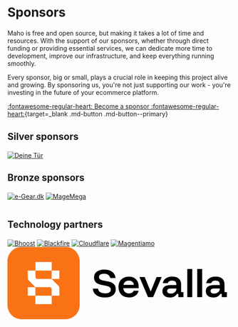 <h1 id="sponsorsh1" style="margin-bottom: 0.75em">Sponsors</h1>

Maho is free and open source, but making it takes a lot of time and resources.
With the support of our sponsors, whether through direct funding or providing essential services,
we can dedicate more time to development, improve our infrastructure, and keep everything running smoothly.

Every sponsor, big or small, plays a crucial role in keeping this project alive and growing.
By sponsoring us, you're not just supporting our work - you're investing in the future of your ecommerce platform.

[:fontawesome-regular-heart: Become a sponsor :fontawesome-regular-heart:](https://github.com/sponsors/fballiano){target=_blank .md-button .md-button--primary}

<h2 style="margin-bottom:1em">Silver sponsors</h2>

<div class="sponsorgallery">
    <a href="https://www.deinetuer.de" title="Deine Tür" target="_blank"><img src="/assets/sponsors/deinetuer.svg" alt="Deine Tür"></a>
</div>

<h2 style="margin-bottom:1em">Bronze sponsors</h2>

<div class="sponsorgallery">
    <a href="https://e-gear.dk" title="e-Gear.dk" target="_blank"><img src="/assets/sponsors/egear.png" alt="e-Gear.dk"></a>
    <a href="https://magemega.com" title="MageMega" target="_blank"><img src="/assets/sponsors/magemega.png" alt="MageMega"></a>
</div>

<h2 style="margin-top:2em;margin-bottom:1em">Technology partners</h2>

<div class="sponsorgallery">
    <a href="https://www.bhoost.com" title="Bhoost" target="_blank"><img src="/assets/sponsors/bhoost.png" alt="Bhoost"></a>
    <a href="https://blackfire.io" title="Blackfire" target="_blank"><img src="/assets/sponsors/blackfire.png" alt="Blackfire"></a>
    <a href="https://cloudflare.com" title="Cloudflare" target="_blank"><img src="/assets/sponsors/cloudflare.jpg" alt="Cloudflare"></a>
    <a href="https://www.magentiamo.it" title="Magentiamo" target="_blank"><img src="/assets/sponsors/magentiamo.png" alt="Magentiamo"></a>
    <a href="https://sevalla.com" title="Sevalla" target="_blank">
        <svg fill="none" viewBox="0 0 1739 559" id="sevalla-logo-new" class="w-28 md:w-32">
            <g clip-path="url(#clip0_1117_94)">
                <path style="fill:#f97316" fill-rule="evenodd" d="M110-1C49.249-1 0 48.249 0 109v339.266c0 60.751 49.249 110 110 110h339.266c60.751 0 110-49.249 110-110V109c0-60.751-49.249-110-110-110zm106.763 116.878v65.901h-59.47v57.863c0 12.162 4.515 16.001 7.446 18.494.777.66 1.442 1.226 1.883 1.827l49.558 50.86h-58.887v65.211h58.887v65.9h126.517v-65.9H216.18v-65.211h110.873c15.353 0 15.353 18.599 15.353 27.095v38.116h59.469v-57.863c0-12.162-4.514-16.001-7.446-18.494-.776-.66-1.442-1.226-1.883-1.827l-50.14-50.86h59.566l-.097-65.211h-59.178l-.291 65.211h-110.29c-15.353 0-15.353-18.599-15.353-27.095v-38.116h125.934v-65.901z" clip-rule="evenodd"></path>
                <path style="fill:#000000" d="M754.592 390.1q-41.592 0-66.392-18.083-24.542-18.342-26.867-50.634h40.559q2.066 18.084 15.758 27.384 13.95 9.3 38.233 9.3 21.958 0 33.067-7.234 11.367-7.49 11.367-21.7 0-11.108-7.492-17.825-7.233-6.975-22.992-10.075l-42.366-8.525q-28.417-5.941-42.884-20.15-14.208-14.208-14.208-36.683 0-28.675 21.442-44.95 21.441-16.275 58.641-16.275 37.46 0 60.45 17.05 23.25 17.05 26.35 47.792H796.7q-7.75-33.584-48.567-33.584-18.341 0-28.933 6.975-10.333 6.717-10.333 19.375 0 19.892 28.416 25.834l43.917 8.783q29.45 5.942 43.4 20.667 14.208 14.467 14.208 38.491 0 30.484-22.216 47.275-21.959 16.792-62 16.792M941.694 390.1q-24.8 0-43.4-9.817-18.342-10.074-28.417-28.158-9.817-18.341-9.817-43.142 0-24.8 9.817-42.625 9.816-18.083 27.9-27.641 18.084-9.817 42.367-9.817 23.766 0 40.816 9.3 17.05 9.042 26.35 26.35 9.3 17.05 9.3 40.558v13.434H897.002q2.325 19.633 13.692 30.225 11.625 10.333 30.741 10.333 14.209 0 22.992-5.167 9.042-5.424 12.658-16.016h38.755c-3.62 16.361-11.97 29.191-25.063 38.491Q971.402 390.1 941.694 390.1m-43.659-97.65h81.634q-2.067-16.017-12.4-24.283-10.076-8.526-27.125-8.525-16.793 0-27.642 8.525-10.85 8.524-14.467 24.283M1088.88 387l-66.39-155h40.56l45.98 111.6h1.04l45.2-111.6h39.53l-66.39 155zM1258.24 389.842c-18.08 0-32.29-4.392-42.62-13.175q-15.24-13.176-15.24-34.875c0-15.156 5.16-26.867 15.5-35.134q15.75-12.4 45.21-12.4h47.27v-6.2c0-18.944-11.02-28.416-33.07-28.416q-28.155 0-33.84 20.15h-38.49c3.27-16.534 11.11-29.106 23.51-37.717 12.4-8.783 28.67-13.175 48.82-13.175q34.11 0 51.93 15.5 17.82 15.241 17.82 44.692v59.416h18.35V387h-39.53v-24.8h-10.85c-5.34 8.783-12.57 15.586-21.7 20.408-8.95 4.823-19.98 7.234-33.07 7.234m5.69-29.709c8.44 0 16.01-1.55 22.73-4.65 6.72-3.272 11.97-7.577 15.76-12.916q5.94-8.267 5.94-18.342v-3.617h-45.21c-17.39 0-26.09 6.459-26.09 19.375 0 6.373 2.33 11.367 6.98 14.984q7.23 5.166 19.89 5.166M1393 387V170h38.49v217zM1469.9 387V170h38.49v217zM1594.58 389.842c-18.08 0-32.29-4.392-42.62-13.175q-15.24-13.176-15.24-34.875c0-15.156 5.16-26.867 15.5-35.134 10.5-8.266 25.57-12.4 45.2-12.4h47.28v-6.2c0-18.944-11.02-28.416-33.07-28.416q-28.155 0-33.84 20.15h-38.49c3.27-16.534 11.11-29.106 23.51-37.717 12.4-8.783 28.67-13.175 48.82-13.175 22.74 0 40.04 5.167 51.93 15.5q17.82 15.241 17.82 44.692v59.416h18.34V387h-39.52v-24.8h-10.85c-5.34 8.783-12.57 15.586-21.7 20.408-8.96 4.823-19.98 7.234-33.07 7.234m5.69-29.709c8.43 0 16.01-1.55 22.73-4.65 6.72-3.272 11.97-7.577 15.76-12.916q5.94-8.267 5.94-18.342v-3.617h-45.21c-17.39 0-26.09 6.459-26.09 19.375 0 6.373 2.32 11.367 6.97 14.984 4.83 3.444 11.46 5.166 19.9 5.166"></path>
            </g><defs><clipPath id="clip0_1117_94"><path fill="#fff" d="M0 0h1739v559H0z"></path></clipPath></defs></svg>
    </a>
</div>
